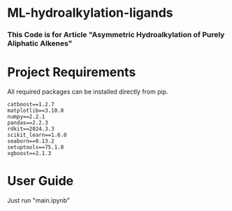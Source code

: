 # ML-hydroalkylation-ligands
   
### This Code is for Article "Asymmetric Hydroalkylation of Purely Aliphatic Alkenes"
# Project Requirements
All required packages can be installed directly from pip.
```
catboost==1.2.7
matplotlib==3.10.0
numpy==2.2.1
pandas==2.2.3
rdkit==2024.3.3
scikit_learn==1.6.0
seaborn==0.13.2
setuptools==75.1.0
xgboost==2.1.3
```
# User Guide
Just run "main.ipynb"